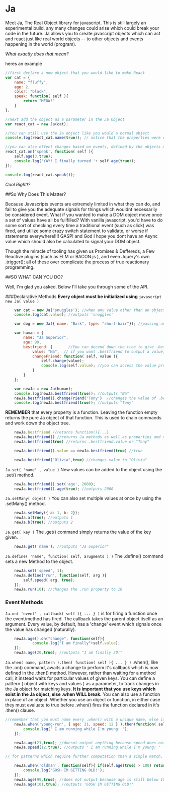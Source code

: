 Ja
==
Meet Ja, The Real Object library for javascript. This is still largely an experimental build, any many changes could arise which could break your code in the future. Ja allows you to create javascript objects which can act and react just like real world objects -- to other objects and events happening in the world (program).

*What exactly does that mean?*

heres an example

```javascript
//first declare a new object that you would like to make React
var cat = {
	name: "fluffy",
	age: 2,
	color: "black",
	speak: function( self ){
		return "MEOW!"
	}
};

//next add the object as a parameter in the Ja Object
var react_cat = new Ja(cat);

//You can still use the Ja object like you would a normal object
console.log(react_cat.name(true)); // notice that the properties were converted to functions. passing true returns the value. 

//you can also effect changes based on events, defined by the objects methods
react_cat.on('speak', function( self ){
	self.age(3,true);
	console.log('YAY! I finally turned '+ self.age(true));
});

console.log(react_cat.speak());
```

*Cool Right!?*

##So Why Does This Matter?

Because Javascripts events are extremely limited in what they can do, and fail to give you the adequate signals for things which wouldnt necessarily be considered event. What if you wanted to make a DOM object move once a set of values have all be fullfilled? With vanilla javascript, you'd have to do some sort of checking every time a traditional event (such as click) was fired, and utilize some crazy switch statement to validate, or worse if statements everywhere!!!! GASP! and God I hope you dont have an Async value which should also be calculated to signal your DOM object. 

Though the miracle of tooling has given us Promises & Deffereds, a Few Reactive plugins (such as ELM or BACON.js ), and even Jquery's own .trigger(); all of these over complicate the process of true reactionary programming. 

##SO WHAT CAN YOU DO?

Well, I'm glad you asked. Below I'll take you through some of the API. 


###Declarative Methods
**Every object must be initialized using** ```javascript new Ja( value )```

```javascript
	var cat = new Ja('snuggles'); //when any value other than an object is given, the value is applied to the Ja object itself via the .value property
	console.log(cat.value); //outputs 'snuggles'

	var dog = new Ja({ name: "Bark", type: "short-hair"}); //passing an object applies property values to their rightful keys. 

	var human = {
		name: "Ja Superior",
		age: 99,
		bestfriend: {		//You can decend down the tree to give .bestfriend some properties and methods
			value: "Na",  // if you want .bestfriend to output a value, you must apply a value property, else it will be undefined. 
			changeFriend: function( self, value ){
				self.change(value);
				console.log(self.value); //you can access the value property of the parent directly when inside of a function.
			}
		}
	};

	var newJa = new Ja(human);
	console.log(newJa.bestfriend(true)); //outputs "Na"
	newJa.bestfriend().changeFriend('Tony')  //changes the value of .bestfriend to "Tony"
	console.log(newJa.bestfriend(true)); //outputs "Tony"
```
**REMEMBER** that every property is a function. Leaving the function empty returns the pure Ja object of that function. This is used to chain commands and work down the object tree. 

```javascript
	newJa.bestfriend //returns function(){...}
	newJa.bestfriend() //returns Ja methods as well as properties and methods for .bestfriend
	newJa.bestfriend(true) //returns .bestfriend.value or "Tony"

	newJa.bestfriend().value == newJa.bestfriend(true) //true

	newJa.bestfriend("Olivia",true) //changes value to "Olivia"
```

```Ja.set( 'name' , value )``` New values can be added to the object using the .set() method. 
```javascript
	newJa.bestfriend().set('age', 2000);
	newJa.bestfriend().age(true); //outputs 2000
```

```Ja.setMany( object )``` You can also set multiple values at once by using the .setMany() method. 
```javascript
	newJa.setMany({ a: 1, b: 2});
	newJa.a(true); //outputs 1
	newJa.b(true); //outputs 2
```

```Ja.get( key )``` The .get() command simply returns the value of the key given. 
```javascript
	newJa.get('name'); //outputs "Ja Superior"
```

```Ja.define( 'name', function( self, arugments ) )``` The .define() command sets a new Method to the object. 

```javascript
	newJa.set('speed', 1);
	newJa.define('run', function(self, arg ){
		self.speed( arg, true);
	});
	newJa.run(10); //changes the .run property to 10
```
### Event Methods


```Ja.on( 'event' , callback( self ){ ... } )``` is for firing a function once the event/method has fired. The callback takes the parent object itself as an argument. Every value, by default, has a 'change' event which signals once the value has changed (naturally). 

```javascript
	newJa.age().on("change", function(self){
			console.log("I am finally"+self.value);
	});
	newJa.age(20,true); //outputs "I am finally 20!"
```

```Ja.when( name, pattern ).then( function( self ){ ... } )``` .when(), like the .on() command, awaits a change to perform it's callback which is now defined in the .then() method. However, rather than waiting for a method call, it instead waits for particular values of given keys. You can define a pattern ( object with keys and values ) as a parameter, to track changes in the Ja object for matching keys. **It is important that you use keys which exist in the Ja object, else .when WILL break.** You can also use a function in place of an object. Whether you use an object or function, in either case they must evaluate to true before .when() fires the function declared in it's .then() clause. 

```javascript
//remember that you must name every .when() with a unique name, else it will get overwritten with the newest value. 
	newJa.when('young-run', { age: 21, speed: 12 } ).then(function( self ){
		console.log(" I am running while I'm young! ");
	});

	newJa.age(21,true); //doesnt output anything because speed does not = 12
	newJa.speed(12,true); //outputs " I am running while I'm young! "

// for patterns which require further computation than a simple match, use a function

	newJa.when('oldman', function(self){ if(self.age(true) > 100) return true; return false; }).then(function( self ){
		console.log('GOSH IM GETTING OLD!');
	});
	newJa.age(99,true); //does not output because age is still below 100
	newJa.age(101,true); //outputs 'GOSH IM GETTING OLD!'
``` 